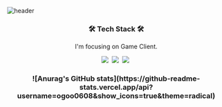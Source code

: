 ![header](https://capsule-render.vercel.app/api?type=waving&color=gradient&height=400&section=header&text=JungJun%20Github%20&fontSize=90&animation=fadeIn&fontAlignY=38&desc=%20%20%20%20%20%20%20&descAlignY=51&descAlign=80)


<h3 align="center">🛠 Tech Stack 🛠</h3>

<p align="center">
I'm focusing on Game Client.
  
<p align="center">
  <img src="https://img.shields.io/badge/c-%2300599C.svg?style=for-the-badge&logo=c&logoColor=white"/></a>&nbsp
  <img src="https://img.shields.io/badge/c%23-%23239120.svg?style=for-the-badge&logo=c-sharp&logoColor=white"/></a>&nbsp
  <img src="https://img.shields.io/badge/c++-%2300599C.svg?style=for-the-badge&logo=c%2B%2B&logoColor=white"/></a>&nbsp 
  
  <br>
  
<h3 align="center">![Anurag's GitHub stats](https://github-readme-stats.vercel.app/api?username=ogoo0608&show_icons=true&theme=radical)
